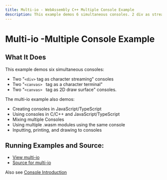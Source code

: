 ```yaml
---
title: Multi-io - WebAssembly C++ Multiple Console Example
description: This example demos 6 simultaneous consoles. 2 div as streams, 2 canvas as terminals, and 2 canvas as 2D draw surfaces.
---
```


# Multi-io -Multiple Console Example
## What It Does
This example demos six simultaneous consoles:

- Two "`<div>` tag as character streaming" consoles
- Two "`<canvas> ` tag as a character terminal"
- Two "`<canvas> ` tag  as 2D draw surface" consoles.
  
The multi-io example also demos:

* Creating consoles in JavaScript/TypeScript
* Using consoles in C/C++ and JavaScript/TypeScript
* Mixing multiple Consoles
* Using multiple .wasm modules using the same console
* Inputting, printing, and drawing to consoles

## Running Examples and Source:

- [View multi-io](/examples/dist/multi-io/index.html) 
- [Source for multi-io](https://github.com/twiddlingbits/twr-wasm/tree/main/examples/multi-io) 

Also see  [Console Introduction](./../gettingstarted/stdio.md)
